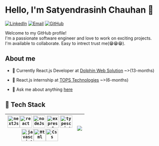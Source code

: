 # Hello, I'm Satyendrasinh Chauhan 👋

[![LinkedIn](https://img.shields.io/badge/LinkedIn-Connect-blue?style=flat-square&logo=linkedin)](https://www.linkedin.com/in/satyendrasinh-chauhan-1b3ab4193)
[![Email](https://img.shields.io/badge/Email-Contact-red?style=flat-square&logo=gmail)](mailto:satyendra.code.pro@gmail.com)
[![GitHub](https://img.shields.io/badge/GitHub-Follow-white?style=flat-square&logo=github)](https://github.com/SatyendraCODE)

Welcome to my GitHub profile!<br> I'm a passionate software engineer and love to work on exciting projects. I'm available to collaborate. Easy to intrect trust me(😁😁😁).

##  About me

- 💼 Currently React.js Developer at [Dolphin Web Solution](https://dolphinwebsolution.com/) ~>(13-months)

- 📒 React.js internship at [TOPS Technologies](https://www.tops-int.com/it-training-sg-road) ~>(6-months) 
 
- 💬 Ask me about anything [here](https://github.com/SatyendraCODE/SatyendraCODE/issues)

## 🌱 Tech Stack

| <code><a href="https://nextjs.org/"><img height="40" alt="nextJs" src="https://w7.pngwing.com/pngs/87/586/png-transparent-next-js-hd-logo.png"></a></code><code><a href="https://react.dev/"><img height="40" alt="react" src="https://repository-images.githubusercontent.com/410214337/070f2aba-d9d6-4699-b887-9a0f29015b1b"></a></code> <code><a href="https://nodejs.org/en"><img height="40" alt="nodeJs" src="https://w7.pngwing.com/pngs/452/24/png-transparent-js-logo-node-logos-and-brands-icon-thumbnail.png"></a></code> <code><a href="https://expressjs.com/"><img height="40" alt="expressJs" src="https://w7.pngwing.com/pngs/846/87/png-transparent-mean-solution-stack-express-js-node-js-javascript-github-text-trademark-logo-thumbnail.png"></a></code> <code><a href="https://www.typescriptlang.org/"><img height="40" alt="typescript" src="https://upload.wikimedia.org/wikipedia/commons/4/4c/Typescript_logo_2020.svg"></a></code> <br> <code><a href="https://en.wikipedia.org/wiki/JavaScript"><img height="40" alt="javascript" src="https://upload.wikimedia.org/wikipedia/commons/thumb/6/6a/JavaScript-logo.png/900px-JavaScript-logo.png?20120221235433"></a></code><code><a href="https://en.wikipedia.org/wiki/HTML"><img height="40" alt="Html" src="https://upload.wikimedia.org/wikipedia/commons/thumb/3/38/HTML5_Badge.svg/768px-HTML5_Badge.svg.png"></a></code><code><a href="https://en.wikipedia.org/wiki/CSS"><img height="40" alt="Css" src="https://encrypted-tbn0.gstatic.com/images?q=tbn:ANd9GcSCBJ8fz6KNK6Ut3df5khikEAXIkhoquFuFgw"></a></code> | <a href="https://github.com/SatyendraCODE/github-readme-stats"><img align="center" src="https://github-readme-stats.vercel.app/api/top-langs/?username=SatyendraCODE&layout=compact&theme=dark&hide_border=true" /></a> |
 | ------------- | ------------- |
 
<!--
**SatyendraCODE/SatyendraCODE** is a ✨ _special_ ✨ repository because its `README.md` (this file) appears on your GitHub profile.

Here are some ideas to get you started:

- 🔭 I’m currently working on ...
- 🌱 I’m currently learning ...
- 👯 I’m looking to collaborate on ...
- 🤔 I’m looking for help with ...
- 💬 Ask me about ...
- 📫 How to reach me: ...
- 😄 Pronouns: ...
- ⚡ Fun fact: ...
-->
